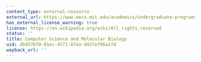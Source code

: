 ```yaml
---
content_type: external-resource
external_url: https://www.eecs.mit.edu/academics/undergraduate-programs/curriculum/6-7-computer-science-and-molecular-biology/
has_external_license_warning: true
license: https://en.wikipedia.org/wiki/All_rights_reserved
status: ''
title: Computer Science and Molecular Biology
uid: dbd576f0-01ec-4571-87ea-d437ef96a1fd
wayback_url: ''
---
```


